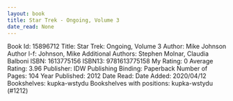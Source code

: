 ```yaml
---
layout: book
title: Star Trek - Ongoing, Volume 3
date_read: None
---
```


Book Id: 15896712
Title: Star Trek: Ongoing, Volume 3
Author: Mike Johnson
Author l-f: Johnson, Mike
Additional Authors: Stephen Molnar, Claudia Balboni
ISBN: 1613775156
ISBN13: 9781613775158
My Rating: 0
Average Rating: 3.96
Publisher: IDW Publishing
Binding: Paperback
Number of Pages: 104
Year Published: 2012
Date Read: 
Date Added: 2020/04/12
Bookshelves: kupka-wstydu
Bookshelves with positions: kupka-wstydu (#1212)

